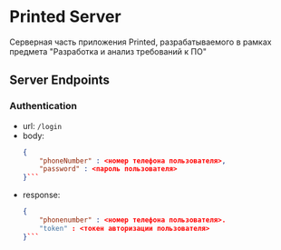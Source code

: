 # Printed Server

Серверная часть приложения Printed, разрабатываемого в рамках предмета "Разработка и анализ требований к ПО"

## Server Endpoints

### Authentication

- url: `/login`
- body: 
    ```json
    { 
        "phoneNumber" : <номер телефона пользователя>,
        "password" : <пароль пользователя>
    }```
- response: 
    ```json
    {
        "phonenumber" : <номер телефона пользователя>.
        "token" : <токен авторизации пользователя>
    }```